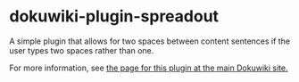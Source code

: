 # dokuwiki-plugin-spreadout
A simple plugin that allows for two spaces between content sentences if the user types two spaces rather than one.

For more information, see [the page for this plugin at the main Dokuwiki site.](https://www.dokuwiki.org/plugin:spreadout)
